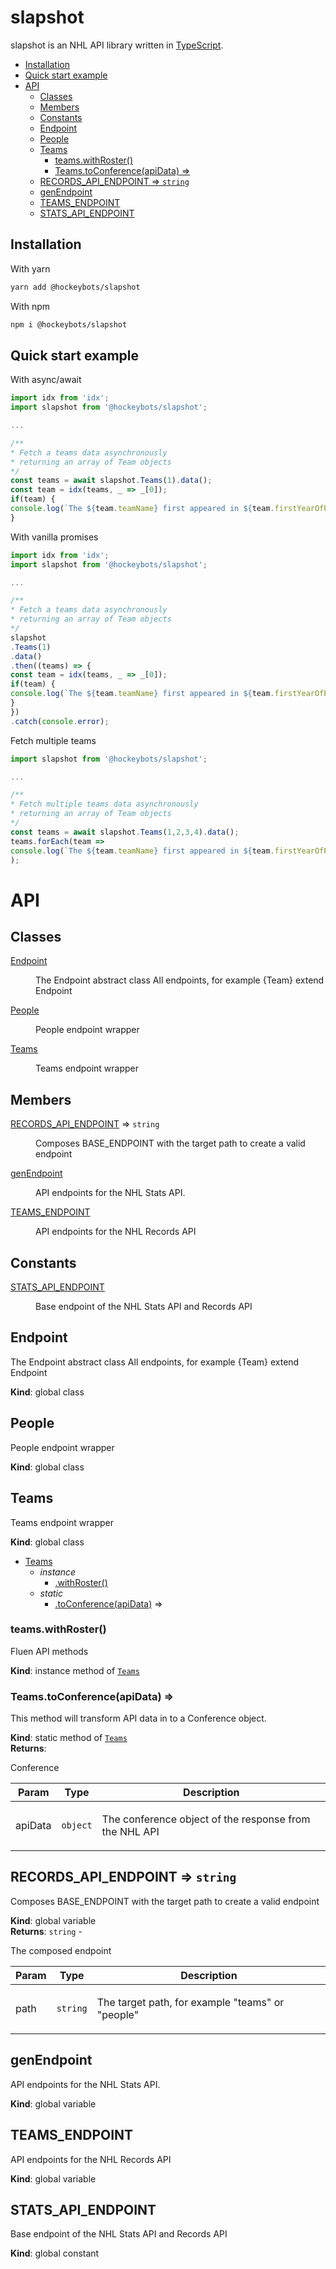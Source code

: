 <!-- DO NOT EDIT README.md (It will be overridden by README.hbs) -->

# slapshot

slapshot is an NHL API library written in [TypeScript](https://github.com/Microsoft/TypeScript).

<!-- START doctoc generated TOC please keep comment here to allow auto update -->
<!-- DON'T EDIT THIS SECTION, INSTEAD RE-RUN doctoc TO UPDATE -->


  - [Installation](#installation)
  - [Quick start example](#quick-start-example)
- [API](#api)
  - [Classes](#classes)
  - [Members](#members)
  - [Constants](#constants)
  - [Endpoint](#endpoint)
  - [People](#people)
  - [Teams](#teams)
    - [teams.withRoster()](#teamswithroster)
    - [Teams.toConference(apiData) ⇒](#teamstoconferenceapidata-%E2%87%92)
  - [RECORDS\_API\_ENDPOINT ⇒ <code>string</code>](#records%5C_api%5C_endpoint-%E2%87%92-codestringcode)
  - [genEndpoint](#genendpoint)
  - [TEAMS\_ENDPOINT](#teams%5C_endpoint)
  - [STATS\_API\_ENDPOINT](#stats%5C_api%5C_endpoint)

<!-- END doctoc generated TOC please keep comment here to allow auto update -->

## Installation

With yarn

```sh
yarn add @hockeybots/slapshot
```

With npm

```sh
npm i @hockeybots/slapshot
```

## Quick start example

With async/await

```js
import idx from 'idx';
import slapshot from '@hockeybots/slapshot';

...

/**
* Fetch a teams data asynchronously
* returning an array of Team objects
*/
const teams = await slapshot.Teams(1).data();
const team = idx(teams, _ => _[0]);
if(team) {
console.log(`The ${team.teamName} first appeared in ${team.firstYearOfPlay}`);
}
```

With vanilla promises

```js
import idx from 'idx';
import slapshot from '@hockeybots/slapshot';

...

/**
* Fetch a teams data asynchronously
* returning an array of Team objects
*/
slapshot
.Teams(1)
.data()
.then((teams) => {
const team = idx(teams, _ => _[0]);
if(team) {
console.log(`The ${team.teamName} first appeared in ${team.firstYearOfPlay}`);
}
})
.catch(console.error);
```

Fetch multiple teams

```js
import slapshot from '@hockeybots/slapshot';

...

/**
* Fetch multiple teams data asynchronously
* returning an array of Team objects
*/
const teams = await slapshot.Teams(1,2,3,4).data();
teams.forEach(team =>
console.log(`The ${team.teamName} first appeared in ${team.firstYearOfPlay}`)
);
```

# API
## Classes

<dl>
<dt><a href="#Endpoint">Endpoint</a></dt>
<dd><p>The Endpoint abstract class
All endpoints, for example {Team} extend Endpoint</p></dd>
<dt><a href="#People">People</a></dt>
<dd><p>People endpoint wrapper</p></dd>
<dt><a href="#Teams">Teams</a></dt>
<dd><p>Teams endpoint wrapper</p></dd>
</dl>

## Members

<dl>
<dt><a href="#RECORDS_API_ENDPOINT">RECORDS_API_ENDPOINT</a> ⇒ <code>string</code></dt>
<dd><p>Composes BASE_ENDPOINT with the target path to create a valid endpoint</p></dd>
<dt><a href="#genEndpoint">genEndpoint</a></dt>
<dd><p>API endpoints for the NHL Stats API.</p></dd>
<dt><a href="#TEAMS_ENDPOINT">TEAMS_ENDPOINT</a></dt>
<dd><p>API endpoints for the NHL Records API</p></dd>
</dl>

## Constants

<dl>
<dt><a href="#STATS_API_ENDPOINT">STATS_API_ENDPOINT</a></dt>
<dd><p>Base endpoint of the NHL Stats API and Records API</p></dd>
</dl>

<a name="Endpoint"></a>

## Endpoint
<p>The Endpoint abstract class
All endpoints, for example {Team} extend Endpoint</p>

**Kind**: global class  
<a name="People"></a>

## People
<p>People endpoint wrapper</p>

**Kind**: global class  
<a name="Teams"></a>

## Teams
<p>Teams endpoint wrapper</p>

**Kind**: global class  

* [Teams](#Teams)
    * _instance_
        * [.withRoster()](#Teams+withRoster)
    * _static_
        * [.toConference(apiData)](#Teams.toConference) ⇒

<a name="Teams+withRoster"></a>

### teams.withRoster()
<p>Fluen API methods</p>

**Kind**: instance method of [<code>Teams</code>](#Teams)  
<a name="Teams.toConference"></a>

### Teams.toConference(apiData) ⇒
<p>This method will transform API data in to a Conference object.</p>

**Kind**: static method of [<code>Teams</code>](#Teams)  
**Returns**: <p>Conference</p>  

| Param | Type | Description |
| --- | --- | --- |
| apiData | <code>object</code> | <p>The conference object of the response from the NHL API</p> |

<a name="RECORDS_API_ENDPOINT"></a>

## RECORDS\_API\_ENDPOINT ⇒ <code>string</code>
<p>Composes BASE_ENDPOINT with the target path to create a valid endpoint</p>

**Kind**: global variable  
**Returns**: <code>string</code> - <p>The composed endpoint</p>  

| Param | Type | Description |
| --- | --- | --- |
| path | <code>string</code> | <p>The target path, for example &quot;teams&quot; or &quot;people&quot;</p> |

<a name="genEndpoint"></a>

## genEndpoint
<p>API endpoints for the NHL Stats API.</p>

**Kind**: global variable  
<a name="TEAMS_ENDPOINT"></a>

## TEAMS\_ENDPOINT
<p>API endpoints for the NHL Records API</p>

**Kind**: global variable  
<a name="STATS_API_ENDPOINT"></a>

## STATS\_API\_ENDPOINT
<p>Base endpoint of the NHL Stats API and Records API</p>

**Kind**: global constant  
